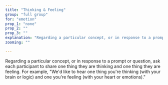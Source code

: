 ```yaml
---
title: "Thinking & Feeling"
group: "full group"
for: "emotion"
prop_1: "none"
prop_2: ""
prop_3: ""
explanation: "Regarding a particular concept, or in response to a prompt or question, ask each participant to share one thing they are thinking and one thing they are feeling. For example, \"We\'d like to hear one thing you\'re thinking (with your brain or logic) and one you\'re feeling (with your heart or emotions).\""
zooming: ""

---
```


Regarding a particular concept, or in response to a prompt or question, ask each participant to share one thing they are thinking and one thing they are feeling. For example, "We'd like to hear one thing you're thinking (with your brain or logic) and one you're feeling (with your heart or emotions)."
